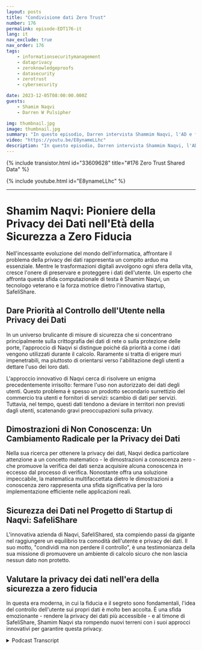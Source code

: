 ```yaml
---
layout: posts
title: "Condivisione dati Zero Trust"
number: 176
permalink: episode-EDT176-it
lang: it
nav_exclude: true
nav_order: 176
tags:
    - informationsecuritymanagement
    - dataprivacy
    - zeroknowledgeproofs
    - datasecurity
    - zerotrust
    - cybersecurity

date: 2023-12-05T08:00:00.000Z
guests:
    - Shamim Naqvi
    - Darren W Pulsipher

img: thumbnail.jpg
image: thumbnail.jpg
summary: "In questo episodio, Darren intervista Shammim Naqvi, l'AD e fondatore di SafelyShare, riguardo la gestione e la sicurezza dei dati in ambienti condivisi e collaborativi utilizzando il modello di dati a zero fiducia."
video: "https://youtu.be/E8ynameLLhc"
description: "In questo episodio, Darren intervista Shammim Naqvi, l'AD e fondatore di SafelyShare, riguardo la gestione e la sicurezza dei dati in ambienti condivisi e collaborativi utilizzando il modello di dati a zero fiducia."
---
```


<div>
{% include transistor.html id="33609628" title="#176 Zero Trust Shared Data" %}

{% include youtube.html id="E8ynameLLhc" %}
</div>

---

# Shamim Naqvi: Pioniere della Privacy dei Dati nell'Età della Sicurezza a Zero Fiducia

Nell'incessante evoluzione del mondo dell'informatica, affrontare il problema della privacy dei dati rappresenta un compito arduo ma essenziale. Mentre le trasformazioni digitali avvolgono ogni sfera della vita, cresce l'onere di preservare e proteggere i dati dell'utente. Un esperto che affronta questa sfida computazionale di testa è Shamim Naqvi, un tecnologo veterano e la forza motrice dietro l'innovativa startup, SafeliShare.

## Dare Priorità al Controllo dell'Utente nella Privacy dei Dati

In un universo brulicante di misure di sicurezza che si concentrano principalmente sulla crittografia dei dati di rete o sulla protezione delle porte, l'approccio di Naqvi si distingue poiché dà priorità a come i dati vengono utilizzati durante il calcolo. Raramente si tratta di erigere muri impenetrabili, ma piuttosto di orientarsi verso l'abilitazione degli utenti a dettare l'uso dei loro dati.

L'approccio innovativo di Naqvi cerca di risolvere un enigma precedentemente irrisolto: fermare l'uso non autorizzato dei dati degli utenti. Questo problema è spesso un prodotto secondario surrettizio del commercio tra utenti e fornitori di servizi: scambio di dati per servizi. Tuttavia, nel tempo, questi dati tendono a deviare in territori non previsti dagli utenti, scatenando gravi preoccupazioni sulla privacy.

## Dimostrazioni di Non Conoscenza: Un Cambiamento Radicale per la Privacy dei Dati

Nella sua ricerca per ottenere la privacy dei dati, Naqvi dedica particolare attenzione a un concetto matematico - le dimostrazioni a conoscenza zero - che promuove la verifica dei dati senza acquisire alcuna conoscenza in eccesso dal processo di verifica. Nonostante offra una soluzione impeccabile, la matematica multifaccettata dietro le dimostrazioni a conoscenza zero rappresenta una sfida significativa per la loro implementazione efficiente nelle applicazioni reali.

## Sicurezza dei Dati nel Progetto di Startup di Naqvi: SafeliShare

L'innovativa azienda di Naqvi, SafeliShared, sta compiendo passi da gigante nel raggiungere un equilibrio tra comodità dell'utente e privacy dei dati. Il suo motto, "condividi ma non perdere il controllo", è una testimonianza della sua missione di promuovere un ambiente di calcolo sicuro che non lascia nessun dato non protetto.

## Valutare la privacy dei dati nell'era della sicurezza a zero fiducia

In questa era moderna, in cui la fiducia e il segreto sono fondamentali, l'idea del controllo dell'utente sui propri dati è molto ben accolta. È una sfida emozionante - rendere la privacy dei dati più accessibile - e al timone di SafeliShare, Shamim Naqvi sta rompendo nuovi terreni con i suoi approcci innovativi per garantire questa privacy.



<details>
<summary> Podcast Transcript </summary>

<p></p>

</details>
